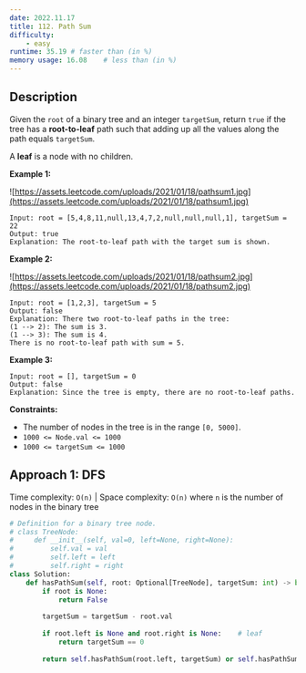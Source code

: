 ```yaml
---
date: 2022.11.17
title: 112. Path Sum
difficulty:
    - easy
runtime: 35.19 # faster than (in %)
memory usage: 16.08    # less than (in %)
---
```

## Description
Given the `root` of a binary tree and an integer `targetSum`, return `true` if the tree has a **root-to-leaf** path such that adding up all the values along the path equals `targetSum`.

A **leaf** is a node with no children.

**Example 1:**

![https://assets.leetcode.com/uploads/2021/01/18/pathsum1.jpg](https://assets.leetcode.com/uploads/2021/01/18/pathsum1.jpg)

```
Input: root = [5,4,8,11,null,13,4,7,2,null,null,null,1], targetSum = 22
Output: true
Explanation: The root-to-leaf path with the target sum is shown.

```

**Example 2:**

![https://assets.leetcode.com/uploads/2021/01/18/pathsum2.jpg](https://assets.leetcode.com/uploads/2021/01/18/pathsum2.jpg)

```
Input: root = [1,2,3], targetSum = 5
Output: false
Explanation: There two root-to-leaf paths in the tree:
(1 --> 2): The sum is 3.
(1 --> 3): The sum is 4.
There is no root-to-leaf path with sum = 5.

```

**Example 3:**

```
Input: root = [], targetSum = 0
Output: false
Explanation: Since the tree is empty, there are no root-to-leaf paths.

```

**Constraints:**

- The number of nodes in the tree is in the range `[0, 5000]`.
- `1000 <= Node.val <= 1000`
- `1000 <= targetSum <= 1000`

## Approach 1: DFS
Time complexity: `O(n)`    |    Space complexity: `O(n)`
where `n` is the number of nodes in the binary tree

``` python
# Definition for a binary tree node.
# class TreeNode:
#     def __init__(self, val=0, left=None, right=None):
#         self.val = val
#         self.left = left
#         self.right = right
class Solution:
    def hasPathSum(self, root: Optional[TreeNode], targetSum: int) -> bool:
        if root is None:
            return False
        
        targetSum = targetSum - root.val
        
        if root.left is None and root.right is None:    # leaf
            return targetSum == 0
        
        return self.hasPathSum(root.left, targetSum) or self.hasPathSum(root.right, targetSum)
```